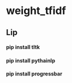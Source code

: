 # weight_tfidf
## Lip
#### pip install tltk
#### pip install pythainlp
#### pip install progressbar
